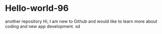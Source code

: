 # Hello-world-96
another repository Hi, I am new to Github and would like to learn more about coding and new app development.
sd
